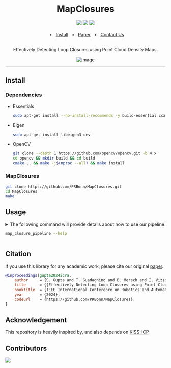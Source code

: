 <div align="center">
    <h1>MapClosures</h1>
    <a href="https://github.com/PRBonn/MapClosures/releases"><img src="https://img.shields.io/github/v/release/PRBonn/MapClosures?label=version" /></a>
    <a href="https://github.com/PRBonn/MapClosures/blob/main/LICENSE"><img src=https://img.shields.io/badge/license-MIT-green" /></a>
    <a href="https://github.com/PRBonn/MapClosures/blob/main/"><img src="https://img.shields.io/badge/Linux-FCC624?logo=linux&logoColor=black" /></a>
    <br />
    <br />
    <span>&nbsp;&nbsp;•&nbsp;&nbsp;</span>
    <a href="https://github.com/PRBonn/MapClosures/blob/main/README.md#Install">Install</a>
    <span>&nbsp;&nbsp;•&nbsp;&nbsp;</span>
    <a href=https://www.ipb.uni-bonn.de/pdfs/gupta2024icra.pdf>Paper</a>
    <span>&nbsp;&nbsp;•&nbsp;&nbsp;</span>
    <a href=https://github.com/PRBonn/MapClosures/issues>Contact Us</a>
  <br />
  <br />

Effectively Detecting Loop Closures using Point Cloud Density Maps.

<p align="center">

![image](https://github.com/PRBonn/MapClosures/assets/28734882/18d5ee54-61a9-4d9f-87f2-8aba16de0f75)
</p>
</div>
<hr />

## Install

### Dependencies
- Essentials
    ```sh
    sudo apt-get install --no-install-recommends -y build-essential ccache clang-format git cmake pybind11-dev python3-dev python3-pip
    ```
- Eigen
    ```sh
    sudo apt-get install libeigen3-dev
    ```
- OpenCV
    ```sh
    git clone --depth 1 https://github.com/opencv/opencv.git -b 4.x
    cd opencv && mkdir build && cd build
    cmake .. && make -j$(nproc --all) && make install
    ```
### MapClosures
```sh
git clone https://github.com/PRBonn/MapClosures.git
cd MapClosures
make
```

## Usage
<details>
<summary>
The following command will provide details about how to use our pipeline:

```sh
map_closure_pipeline --help
```
</summary>

![CLI_usage](https://github.com/PRBonn/MapClosures/assets/28734882/6dc885d2-e0fc-4aa4-b5b0-be8a98ed6ff9)
</details>


## Citation

If you use this library for any academic work, please cite our original [paper](https://www.ipb.uni-bonn.de/pdfs/gupta2024icra.pdf).

```bibtex
@inproceedings{gupta2024icra,
    author     = {S. Gupta and T. Guadagnino and B. Mersch and I. Vizzo and C. Stachniss},
    title      = {{Effectively Detecting Loop Closures using Point Cloud Density Maps}},
    booktitle  = {IEEE International Conference on Robotics and Automation (ICRA)},
    year       = {2024},
    codeurl    = {https://github.com/PRBonn/MapClosures},
}
```

## Acknowledgement

This repository is heavily inspired by, and also depends on [KISS-ICP](https://github.com/PRBonn/kiss-icp)

## Contributors

<a href="https://github.com/PRBonn/MapClosures/graphs/contributors">
  <img src="https://contrib.rocks/image?repo=PRBonn/MapClosures" />
</a>

